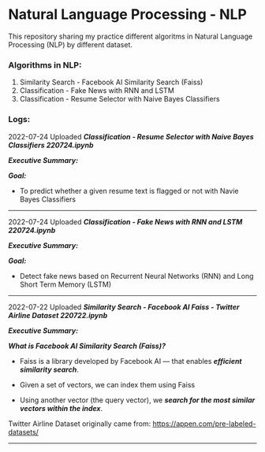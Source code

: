 # Natural Language Processing - NLP
This repository sharing my practice different algoritms in Natural Language Processing (NLP) by different dataset.

### Algorithms in NLP:
1. Similarity Search - Facebook AI Similarity Search (Faiss)
2. Classification - Fake News with RNN and LSTM
3. Classification - Resume Selector with Naive Bayes Classifiers

### Logs:
2022-07-24 Uploaded ***Classification - Resume Selector with Naive Bayes Classifiers 220724.ipynb***

***Executive Summary:***

***Goal:***
- To predict whether a given resume text is flagged or not with Navie Bayes Classifiers

----------------------------------------------------------------------------------------------------------
2022-07-24 Uploaded ***Classification - Fake News with RNN and LSTM 220724.ipynb***

***Executive Summary:***

***Goal:***
- Detect fake news based on Recurrent Neural Networks (RNN) and Long Short Term Memory (LSTM)

----------------------------------------------------------------------------------------------------------

2022-07-22 Uploaded ***Similarity Search - Facebook AI  Faiss - Twitter Airline Dataset 220722.ipynb***

***Executive Summary:***

***What is Facebook AI Similarity Search (Faiss)?***

- Faiss is a library developed by Facebook AI — that enables ***efficient similarity search***.

- Given a set of vectors, we can index them using Faiss

- Using another vector (the query vector), we ***search for the most similar vectors within the index***.

Twitter Airline Dataset originally came from: https://appen.com/pre-labeled-datasets/

----------------------------------------------------------------------------------------------------------
